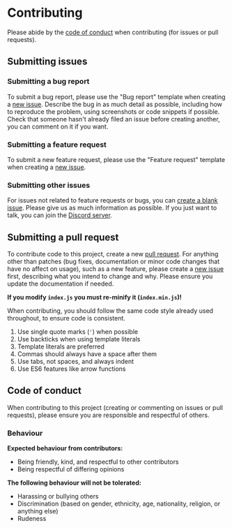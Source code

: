 # Contributing

Please abide by the [code of conduct](#code-of-conduct) when contributing (for issues or pull requests).

## Submitting issues

### Submitting a bug report

To submit a bug report, please use the "Bug report" template when creating a [new issue](https://github.com/eartharoid/dtf/issues/new/choose). Describe the bug in as much detail as possible, including how to reproduce the problem, using screenshots or code snippets if possible. Check that someone hasn't already filed an issue before creating another, you can comment on it if you want.

### Submitting a feature request

To submit a new feature request, please use the "Feature request" template when creating a [new issue](https://github.com/eartharoid/dtf/issues/new/choose).

### Submitting other issues

For issues not related to feature requests or bugs, you can [create a blank issue](https://github.com/eartharoid/dtf/issues/new). Please give us as much information as possible. If you just want to talk, you can join the [Discord server](https://github.com/eartharoid/dtf#support).

## Submitting a pull request

To contribute code to this project, create a new [pull request](https://github.com/eartharoid/dtf/pulls). For anything other than patches (bug fixes, documentation or minor code changes that have no affect on usage), such as a new feature, please create a  [new issue](https://github.com/eartharoid/dtf/issues/new/choose) first, describing what you intend to change and why. Please ensure you update the documentation if needed.

**If you modify `index.js` you must re-minify it (`index.min.js`)!**

When contributing, you should follow the same code style already used throughout, to ensure code is consistent.

1. Use single quote marks (`'`) when possible
2. Use backticks when using template literals
3. Template literals are preferred
4. Commas should always have a space after them
5. Use tabs, not spaces, and always indent
6. Use ES6 features like arrow functions

## Code of conduct

When contributing to this project (creating or commenting on issues or pull requests), please ensure you are responsible and respectful of others.

### Behaviour

**Expected behaviour from contributors:**

- Being friendly, kind, and respectful to other contributors
- Being respectful of differing opinions

**The following behaviour will not be tolerated:**

- Harassing or bullying others
- Discrimination (based on gender, ethnicity, age, nationality, religion, or anything else)
- Rudeness
